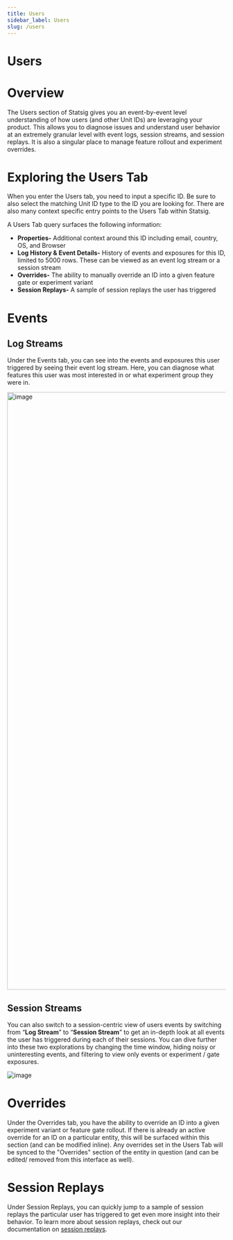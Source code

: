 ```yaml
---
title: Users
sidebar_label: Users
slug: /users
---
```


# Users

# Overview

The Users section of Statsig gives you an event-by-event level understanding of how users (and other Unit IDs) are leveraging your product. This allows you to diagnose issues and understand user behavior at an extremely granular level with event logs, session streams, and session replays. It is also a singular place to manage feature rollout and experiment overrides. 

# Exploring the Users Tab

When you enter the Users tab, you need to input a specific ID. Be sure to also select the matching Unit ID type to the ID you are looking for. There are also many context specific entry points to the Users Tab within Statsig.

A Users Tab query surfaces the following information:

- **Properties-** Additional context around this ID including email, country, OS, and Browser
- **Log History & Event Details-** History of events and exposures for this ID, limited to 5000 rows. These can be viewed as an event log stream or a session stream
- **Overrides-** The ability to manually override an ID into a given feature gate or experiment variant
- **Session Replays-** A sample of session replays the user has triggered

# Events

## Log Streams

Under the Events tab, you can see into the events and exposures this user triggered by seeing their event log stream. Here, you can diagnose what features this user was most interested in or what experiment group they were in.

<img width="1374" alt="image" src="https://github.com/user-attachments/assets/1ff4af6a-c467-4dc1-8b9e-fb58818cb67b">

## Session Streams

You can also switch to a session-centric view of users events by switching from “**Log Stream**” to “**Session Stream**” to get an in-depth look at all events the user has triggered during each of their sessions. You can dive further into these two explorations by changing the time window, hiding noisy or uninteresting events, and filtering to view only events or experiment / gate exposures. 

![image](https://github.com/user-attachments/assets/7ac4a9f8-a3d4-485b-9a8a-8ce972ba6cda)


# Overrides[](https://docs.statsig.com/users#override-controls-from-the-users-tab)

Under the Overrides tab, you have the ability to override an ID into a given experiment variant or feature gate rollout. If there is already an active override for an ID on a particular entity, this will be surfaced within this section (and can be modified inline). Any overrides set in the Users Tab will be synced to the "Overrides" section of the entity in question (and can be edited/ removed from this interface as well).

# Session Replays

Under Session Replays, you can quickly jump to a sample of session replays the particular user has triggered to get even more insight into their behavior. To learn more about session replays, check out our documentation on [session replays](/session-replay/overview).
